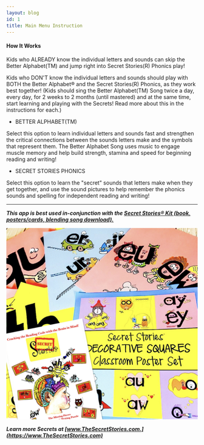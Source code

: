 ```yaml
---
layout: blog
id: 1
title: Main Menu Instruction
---
```

#### **How It Works**

Kids who ALREADY know the individual letters and sounds can skip the Better Alphabet(TM) and jump right into Secret Stories(R) Phonics play!

Kids who DON'T know the individual letters and sounds should play with BOTH the Better Alphabet® and the Secret Stories(R) Phonics, as they work best together! (Kids should sing the Better Alphabet(TM) Song twice a day, every day, for 2 weeks to 2 months (until mastered) and at the same time, start learning and playing with the Secrets! Read more about this in the instructions for each.)

* BETTER ALPHABET(TM) 

Select this option to learn individual letters and sounds fast and strengthen the critical connections between the sounds letters make and the symbols that represent them. The Better Alphabet Song uses music to engage muscle memory and help build strength, stamina and speed for beginning reading and writing!

* SECRET STORIES PHONICS 

Select this option to learn the "secret" sounds that letters make when they get together, and use the sound pictures to help remember the phonics sounds and spelling for independent reading and writing! 

- - -

***This app is best used in-conjunction with the [Secret Stories® Kit (book, posters/cards, blending song download).](https://www.thesecretstories.com/buy/)***  

![Secret Stories Phonics Classroom](/uploads/secret-stories-phonics-posters-and-book.001.jpeg "Secret Stories Phonics Kit")

***Learn more Secrets at [www.TheSecretStories.com.](https://www.TheSecretStories.com)***